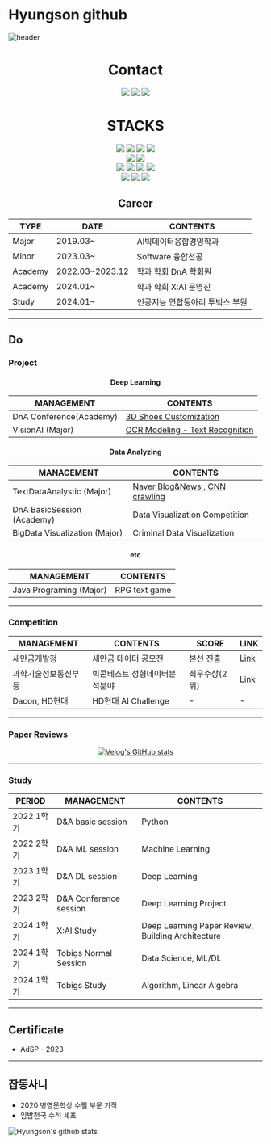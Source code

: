 # Hyungson github
![header](https://capsule-render.vercel.app/api?type=shark&color=151515&height=300&section=header&text=WELCOME%&fontSize=90&fontAlignY=38&textBig=9f9f9f&fontColor=d6ace6&animation=twinkling&desc=Hyungson%20GitHub%&descAlignY=51&descAlign=62)

<div align=center><h1> Contact</h1></div>
<p align="center">
 </a>
  <a href="mailto:gudqls3157@gmail.com"><img src="https://img.shields.io/badge/gudqls3157@gmail.com-d14836?style=flat-square&logo=Gmail&logoColor=ffffff&link=gudqls3157@gmail.com"/></a>
  <a href="https://blog.naver.com/gudqls1940"><img src="https://img.shields.io/badge/essay%20blog-03C75A?style=flat-square&logo=Naver&logoColor=white"/></a> 
  <a href="https://velog.io/@hyungson"><img src="https://img.shields.io/badge/Tech%20velog-11B48A?style=flat-square&logo=Vimeo&logoColor=white&link=https://velog.io/@zaman17"/></a>
 


<br/>


<div align=center><h1> STACKS</h1></div>

<div align=center> 
 <img src="https://img.shields.io/badge/python-3776AB?style=for-the-badge&logo=python&logoColor=white">
 <img src="https://img.shields.io/badge/java-007396?style=for-the-badge&logo=java&logoColor=white">
 <img src="https://img.shields.io/badge/R-276DC3?style=for-the-badge&logo=R&logoColor=white">
 <img src="https://img.shields.io/badge/mysql-4479A1?style=for-the-badge&logo=mysql&logoColor=white">
 <br>

 <img src="https://img.shields.io/badge/pytorch-EE4C2C?style=for-the-badge&logo=pytorch&logoColor=white"> 
 <img src="https://img.shields.io/badge/tensorflow-4479A1?style=for-the-badge&logo=tensorflow&logoColor=white"> 
 <br>

 <img src="https://img.shields.io/badge/html5-E34F26?style=for-the-badge&logo=html5&logoColor=white">
 <img src="https://img.shields.io/badge/selenium-43B02A?style=for-the-badge&logo=selenium&logoColor=white">
 <img src="https://img.shields.io/badge/gradio-00A672?style=for-the-badge&logo=gradio&logoColor=white">
 <img src="https://img.shields.io/badge/Streamlit-FF4B4B?style=for-the-badge&logo=Streamlit&logoColor=white">
 <br>
 
 <img src="https://img.shields.io/badge/linux-FCC624?style=for-the-badge&logo=linux&logoColor=black"> 
 <img src="https://img.shields.io/badge/macos-000000?style=for-the-badge&logo=macos&logoColor=black">
 <img src="https://img.shields.io/badge/Google Colab-F9AB00?style=for-the-badge&logo=Google Colab&logoColor=black">
 <br>


 ## Career

|TYPE|DATE|CONTENTS|
|------|---|---|
|Major|2019.03~|AI빅데이터융합경영학과|
|Minor|2023.03~|Software 융합전공|
|Academy|2022.03~2023.12|학과 학회 DnA 학회원|
|Academy|2024.01~|학과 학회 X:AI 운영진|
|Study|2024.01~|인공지능 연합동아리 투빅스 부원|

---
<div align=left> 

## Do
### Project

<div align=center>
 
#### Deep Learning
 

|MANAGEMENT|CONTENTS|
|------|---|
|DnA Conference(Academy)|[3D Shoes Customization](https://github.com/Hyungson/3D_Shoes_Customization)|
|VisionAI (Major)|[OCR Modeling - Text Recognition](https://github.com/Hyungson/VisionAI)|


#### Data Analyzing


|MANAGEMENT|CONTENTS|
|------|---|
|TextDataAnalystic (Major) | [Naver Blog&News , CNN crawling](https://github.com/Hyungson/TextDataAnalyze)|
| DnA BasicSession (Academy) | Data Visualization Competition |
| BigData Visualization (Major) | Criminal Data Visualization |


#### etc
<div align=center> 

| MANAGEMENT | CONTENTS |
|------|---|
| Java Programing (Major)| RPG text game|

---
<div align=left> 

### Competition
<div align=center> 

| MANAGEMENT | CONTENTS | SCORE | LINK |
|------|---|---|-------|
|새만금개발청|새만금 데이터 공모전 | 본선 진출 | [Link](https://github.com/Hyungson/DataCompetition_SaeManGeum) |
| 과학기술정보통신부 등 | 빅콘테스트 정형데이터분석분야 | 최우수상(2위) | [Link](https://github.com/Hyungson/DataCompetition_bigcontest) |
|Dacon, HD현대|HD현대 AI Challenge| - | - |

---
<div align=left> 

### Paper Reviews

<div align=center> 

[![Velog's GitHub stats](https://velog-readme-stats.vercel.app/api?name=hyungson&tag=PaperreView)](https://velog.io/@hyungson)


---
<div align=left> 

### Study

<div align=center> 

| PERIOD | MANAGEMENT | CONTENTS |
|------|---|---|
| 2022 1학기 | D&A basic session | Python |
| 2022 2학기 | D&A ML session | Machine Learning |
| 2023 1학기 | D&A DL session | Deep Learning |
| 2023 2학기 | D&A Conference session | Deep Learning Project |
| 2024 1학기 | X:AI Study| Deep Learning Paper Review, Building Architecture|
| 2024 1학기 | Tobigs Normal Session | Data Science, ML/DL |
| 2024 1학기 | Tobigs Study | Algorithm, Linear Algebra |
---
<div align=left> 

## Certificate
- AdSP - 2023
---

## 잡동사니
- 2020 병영문학상 수필 부문 가작
- 임밥천국 수석 셰프

![Hyungson's github stats](https://github-readme-stats.vercel.app/api?username=Hyungson&show_icons=true)

